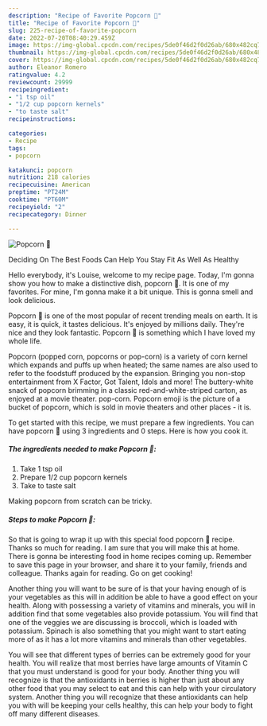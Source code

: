 ```yaml
---
description: "Recipe of Favorite Popcorn 🍿"
title: "Recipe of Favorite Popcorn 🍿"
slug: 225-recipe-of-favorite-popcorn
date: 2022-07-20T08:40:29.459Z
image: https://img-global.cpcdn.com/recipes/5de0f46d2f0d26ab/680x482cq70/popcorn-recipe-main-photo.jpg
thumbnail: https://img-global.cpcdn.com/recipes/5de0f46d2f0d26ab/680x482cq70/popcorn-recipe-main-photo.jpg
cover: https://img-global.cpcdn.com/recipes/5de0f46d2f0d26ab/680x482cq70/popcorn-recipe-main-photo.jpg
author: Eleanor Romero
ratingvalue: 4.2
reviewcount: 29999
recipeingredient:
- "1 tsp oil"
- "1/2 cup popcorn kernels"
- "to taste salt"
recipeinstructions:

categories:
- Recipe
tags:
- popcorn

katakunci: popcorn 
nutrition: 218 calories
recipecuisine: American
preptime: "PT24M"
cooktime: "PT60M"
recipeyield: "2"
recipecategory: Dinner

---
```



![Popcorn 🍿](https://img-global.cpcdn.com/recipes/5de0f46d2f0d26ab/680x482cq70/popcorn-recipe-main-photo.jpg)

Deciding On The Best Foods Can Help You Stay Fit As Well As Healthy

Hello everybody, it's Louise, welcome to my recipe page. Today, I'm gonna show you how to make a distinctive dish, popcorn 🍿. It is one of my favorites. For mine, I'm gonna make it a bit unique. This is gonna smell and look delicious.

Popcorn 🍿 is one of the most popular of recent trending meals on earth. It is easy, it is quick, it tastes delicious. It's enjoyed by millions daily. They're nice and they look fantastic. Popcorn 🍿 is something which I have loved my whole life.

Popcorn (popped corn, popcorns or pop-corn) is a variety of corn kernel which expands and puffs up when heated; the same names are also used to refer to the foodstuff produced by the expansion. Bringing you non-stop entertainment from X Factor, Got Talent, Idols and more! The buttery-white snack of popcorn brimming in a classic red-and-white-striped carton, as enjoyed at a movie theater. pop-corn. Popcorn emoji is the picture of a bucket of popcorn, which is sold in movie theaters and other places - it is.


To get started with this recipe, we must prepare a few ingredients. You can have popcorn 🍿 using 3 ingredients and 0 steps. Here is how you cook it.

<!--inarticleads1-->

##### The ingredients needed to make Popcorn 🍿:

1. Take 1 tsp oil
1. Prepare 1/2 cup popcorn kernels
1. Take to taste salt


Making popcorn from scratch can be tricky. 

<!--inarticleads2-->

##### Steps to make Popcorn 🍿:





So that is going to wrap it up with this special food popcorn 🍿 recipe. Thanks so much for reading. I am sure that you will make this at home. There is gonna be interesting food in home recipes coming up. Remember to save this page in your browser, and share it to your family, friends and colleague. Thanks again for reading. Go on get cooking!

Another thing you will want to be sure of is that your having enough of is your vegetables as this will in addition be able to have a good effect on your health. Along with possessing a variety of vitamins and minerals, you will in addition find that some vegetables also provide potassium. You will find that one of the veggies we are discussing is broccoli, which is loaded with potassium. Spinach is also something that you might want to start eating more of as it has a lot more vitamins and minerals than other vegetables.

You will see that different types of berries can be extremely good for your health. You will realize that most berries have large amounts of Vitamin C that you must understand is good for your body. Another thing you will recognize is that the antioxidants in berries is higher than just about any other food that you may select to eat and this can help with your circulatory system. Another thing you will recognize that these antioxidants can help you with will be keeping your cells healthy, this can help your body to fight off many different diseases.
